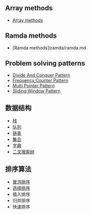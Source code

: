 ## Array methods
  - [Array methods](array/array.md)

## Ramda methods
  - [Ramda methods](ramda/ramda.md

## Problem solving patterns
  - [Divide And Conquer Pattern](problemSolvingPatterns/divideAndConquerPattern)
  - [Frequency Counter Pattern](problemSolvingPatterns/frequencyCounterPattern)
  - [Multi Pointer Pattern](problemSolvingPatterns/multiPointerPattern)
  - [Sliding Window Pattern](problemSolvingPatterns/slidingWindowPattern)

## 数据结构
  - [栈](dataStructure/stack.md)
  - [队列](dataStructure/queue.md)
  - [链表](dataStructure/linkedList.md)
  - [集合](dataStructure/set.md)
  - [字典](dataStructure/dictionary.md)
  - [二叉搜索树](dataStructure/binarySearchTree.md)

##  排序算法
  - [冒泡排序](sort/bubbleSort.md)
  - [选择排序](sort/selectionSort.md)
  - 插入排序
  - 归并排序
  - 快速排序



